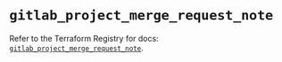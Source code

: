 # `gitlab_project_merge_request_note`

Refer to the Terraform Registry for docs: [`gitlab_project_merge_request_note`](https://registry.terraform.io/providers/gitlabhq/gitlab/18.5.0/docs/resources/project_merge_request_note).
